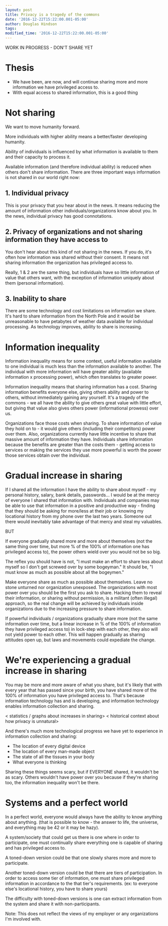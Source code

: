 ```yaml
---
layout: post
title: Privacy is a tragedy of the commons
date: '2016-12-22T15:22:00.001-05:00'
author: Douglas Hindson
tags: 
modified_time: '2016-12-22T15:22:00.001-05:00'
---
```


WORK IN PROGRESS - DON'T SHARE YET

# Thesis

* We have been, are now, and will continue sharing more and more information we have privileged access to.
* With equal access to shared information, this is a good thing

# Not sharing

We want to move humanity forward.

More individuals with higher ability means a better/faster developing humanity.

Ability of individuals is influenced by what information is available to them and their capacity to process it.

Available information (and therefore individual ability) is reduced when others don't share information. There are three important ways information is not shared in our world right now:

## 1. Individual privacy

This is your privacy that you hear about in the news. It means reducing the amount of information other individuals/organizations know about you. In the news, individual privacy has good connotations.

## 2. Privacy of organizations and not sharing information they have access to

You don't hear about this kind of not sharing in the news. If you do, it's often how information was shared without their consent. It means not sharing information the organization has privileged access to.

Really, 1 & 2 are the same thing, but individuals have so little information of value that others want, with the exception of information uniquely about them (personal information).

## 3. Inability to share

There are some technology and cost limitations on information we share. It's hard to share information from the North Pole and it would be unreasonable to have petabytes of weather data available for individual processing. As technology improves, ability to share is increasing.

# Information inequality

Information inequality means for some context, useful information available to one individual is much less than the information available to another. The individual with more information will have greater ability (available information x processing power), which often translates to greater power.

Information inequality means that sharing information has a cost. Sharing information benefits everyone else, giving others ability and power to others, without immediately gaining any yourself. It's a tragedy of the commons - we all have the ability to give others great value with little effort, but giving that value also gives others power (informational prowess) over us.

Organizations face those costs when sharing. To share information of value they hold on to - it would give others (including their competitors) power over them. Also, organizations currently have little incentive to share that massive amount of information they have. Individuals share information because the benefits are greater than the costs them - getting access to services or making the services they use more powerful is worth the power those services obtain over the individual.

# Gradual increase in sharing

If I shared all the information I have the ability to share about myself - my personal history, salary, bank details, passwords... I would be at the mercy of everyone I shared that information with. Individuals and companies may be able to use that information in a positive and productive way - finding that they should be asking for more/less at their job or knowing my locational history from my phone over the last two years. Someone out there would inevitably take advantage of that mercy and steal my valuables.

BUT

If everyone gradually shared more and more about themselves (not the same thing over time, but more % of the 100% of information one has privileged access to), the power others wield over you would not be so big.

The reflex you should have is not, 
"I must make an effort to share less about myself so I don't get screwed over by some bogeyman." 
It should be, 
"I must know as much as possible about all the bogeymen." 

Make everyone share as much as possible about themselves. Leave no stone unturned nor organization unexposed. The organizations with most power over you should be the first you ask to share. Hacking them to reveal their information, or sharing without permission, is a militant (often illegal) approach, so the real change will be achieved by individuals inside organizations due to the increasing pressure to share information.

If powerful individuals / organizations gradually share more (not the same information over time, but a linear increase in % of the 100% of information they have privileged access to) in lock-step with each other, they also will not yield power to each other. This will happen gradually as sharing attitudes open up, but laws and movements could expediate the change.

# We're experiencing a gradual increase in sharing

You may be more and more aware of what you share, but it's likely that with every year that has passed since your birth, you have shared more of the 100% of information you have privileged access to. That's because information technology has and is developing, and information technology enables information collection and sharing.

< statistics / graphs about increases in sharing>
< historical context about how privacy is unnatural>

And there's much more technological progress we have yet to experience in information collection and sharing:

* The location of every digital device
* The location of every man-made object
* The state of all the tissues in your body
* What everyone is thinking

Sharing these things seems scary, but if EVERYONE shared, it wouldn't be as scary. Others wouldn't have power over you because if they're sharing too, the information inequality won't be there.

# Systems and a perfect world

In a perfect world, everyone would always have the ability to know anything about anything.  (that is possible to know - the answer to life, the universe, and everything may be 42 or it may be hazy).

A system/society that could get us there is one where in order to participate, one must continually share everything one is capable of sharing and has privileged access to.

A toned-down version could be that one slowly shares more and more to participate.

Another toned-down version could be that there are tiers of participation. In order to access some tier of information, one must share privileged information in accordance to the that tier's requirements. (ex: to everyone else's locational history, you have to share yours)

The difficulty with toned-down versions is one can extract information from the system and share it with non-participants.


Note: This does not reflect the views of my employer or any organizations I'm involved with.
